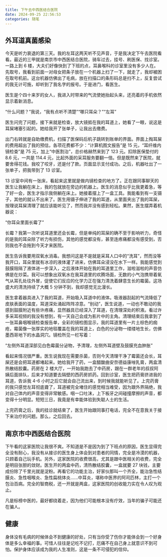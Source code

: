 ```yaml
---
title: 下午去中西医结合医院
date: 2024-09-25 22:56:53
categories: 随笔
---
```


## 外耳道真菌感染

今天是听力衰退的第三天。我的左耳这两天听不见声音，于是我决定下午去医院看看。最近的三甲就是南京市中西医结合医院，骑车过去，挂号、刷医保、找诊室。一路上到 6 楼，大夫们好像快到了下班的点，耳鼻喉科的诊室里没有多少人在。先取号，我看到前面一对母女把条子放在一个机器上扫了一下，就走了，我却被困在取号机前。这台机器仿佛出了毛病，放在扫描口的条形码总是扫不上，反复尝试的我无计可施，却听到了我名字的报号。于是进门，看医生。

医生是个四十来岁的女人，我进入时带来的气流使她抬起头来，还亮着的手机依然显示着新消息。

“什么问题？”我说，“我有点听不清楚”“哪只耳朵？”“左耳”

医生问完了问题，接下来就是检查，放大镜抵在我的耳道上，她看了一眼，说这是耳屎堵塞引起的。她给我开了张单子，让我出去缴费。

出门右转就是自助缴费机，扫描了医保码后机子跳转到账单的界面。界面上掏耳屎的费用超出了我的预估，各项花费都不少：“计算机图文报告”是 15 元，“耳纤维内镜检查”是 75 元，加上“中医割治”，总价格赫然来到了 123 元。扣除医保垫付的 8.6 元，一共是 114.4 元，比起外面的采耳服务要翻一倍。但是既然来了医院，就要舍得花钱。我咬了咬牙，还是付了款。页面显示支付成功。之后，机器吐出了一张单子，把我带到了 13 诊室。

13 诊室中间有一张床，看起来这里就是做内镜检查的地方了。正在跟同事聊天的医生让我躺在床上，我的包就放在旁边的机器上。医生的消息似乎比我更着急，等了好一会，医生才指示我侧躺在床上。她接着摆上了一盒工具。我能看到有一支镊子，其他的就认不出来了。医生用镊子伸进了我的耳道，从里面夹出了我的耳屎，按理说耳屎清理了就应该能听见了，然而我并没有感到轻松。果然，医生摆弄着机器说：

“你耳朵里面长霉了”

长霉？我第一次听说耳道里还会长霉，但是单纯的耳屎的确不至于影响听力，奇怪的是我的耳朵除了听力有损伤，其他的感觉都没有，甚至连疼痛都没有感受到，否则我也不会拖到今天才来医院。

医生告诉我要用双氧水消毒。我想问这是不是就是采耳人口中的“洗耳”，然而没等我开口，耳朵里就有冰凉的液体灌了进来，仿佛耳朵浸没在水下一样。我能感觉到鼓膜阻隔了液体进一步深入，之后液体开始在我的耳道里工作，滋啦滋啦的声音仿佛是在炒菜。我可以想象出双氧水在我耳道里的欢腾场面，无数的小气泡携带着氧气从耳孔处往外冒，促使它们反应的化学力正在强力清洗着肆意生长的霉菌。这场盛大的清洗持续了大概 5 分钟不到，我却感觉无比漫长。

医生拿着器具进入了我的耳道，开始吸入耳道中的液体。吸液器刮起的气流降低了皮肤表面的温度，耳道深处涌起阵阵凉意。“别动”，医生说道，一动也不敢动的我感到鼓膜附近有些许疼痛，显然器具已经深入了耳道，在清理深处的积液。看过许多采耳视频的我没有想到，有一天自己会成为影片中的主角。清理结束后我拿到了一张耳鼻咽喉镜检查报告单，全彩的镜检图显示，我的耳道里有一片土棕色的痂疮，霉菌像一张厚实的地毯覆盖在我的耳道上，白色的分泌物一缕缕地生长，仿佛墨西哥地下的水晶洞穴。镜检所见一栏写着：

“左侧外耳道深部见白色霉菌分泌物，予清理，左侧外耳道壁及鼓膜充血肿胀”

看起来情况很严重。医生说我现在需要杀菌，否则今天清理干净了霉菌还会长，耳屎还是会把耳道都堵起来。她给我开了药，一盒醋酸曲安奈德益康唑乳膏，两盒清热散结胶囊。药房在 2 楼大厅，一开始我跑去了中药房，跟在一群老年的叔叔阿姨后面排队，后来才知道要去隔壁的西药房抓药。回到诊室，医生把药膏挤进我的耳道，告诉我 4-6 小时之后它就会自己流出来，到时候我就能听见了。上完药膏的我只感觉左耳彻底聋了，耳道被完全堵住的感觉相当难受，因为跟外界隔绝，我对自己体内的声音变得非常敏感。咽一口吐沫，上下板牙之间碰撞摩擦的声音，都变得十分明显。短短三日，我竟是有幸能体验到失聪人士的生活。

上完药膏之后，我的挂诊就结束了，医生开始跟同事打电话，完全不在意我关于接下来治疗的问题。那么，之后回去。

## 南京市中西医结合医院

下午看的这家医院让我很不爽。不知道是不是因为到了下班点的原因，医生显得完全没有耐心，我没有从接诊的医生身上体会到对患者的同情，完全是冷漠的机器，只顾着自己玩手机。另外，这家医院的收费很高，尤其是跟中医相关的收费，完全是明目张胆的敛财。医生开的两盒中药，清热散结胶囊，一盒就要 27 块钱，主要成份除了千里光就是淀粉。再看它的功能主治，好家伙那叫一个齐全，能治急性结膜炎、急性咽喉炎、急性扁桃体炎......中耳炎，堪称中医界的阿司匹林，主打一个包治百病。完全的智商税，还一开就是两盒，这家医院的创收能力实在令人叹为观止。

凡是标榜中医的，最好都绕着走，因为他们可能根本没有疗效，当年的骗子可能还在骗人。

## 健康

身体没有毛病的时候体会不到健康的好处，只有当你受了伤你才能体会到一个好身体是多么幸福的事。可惜人往往是记吃不记打，厄痛不在自己身上就意识不到可怕。保护身体应该成为我的人生准则，这是一条不可侵犯的信仰。